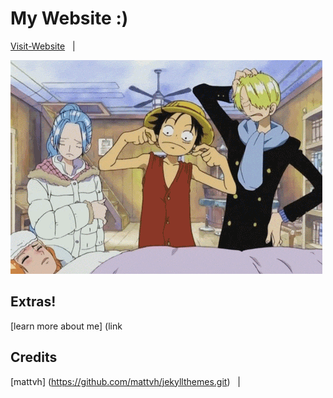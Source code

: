 # My Website :)

[Visit-Website](https://bhavesh-koirala.github.io/) &nbsp; | &nbsp; 

![theme](Readme_intro/luffy.gif)

## Extras!

[learn more about me] (link

## Credits

[mattvh] (https://github.com/mattvh/jekyllthemes.git) &nbsp; | &nbsp;

